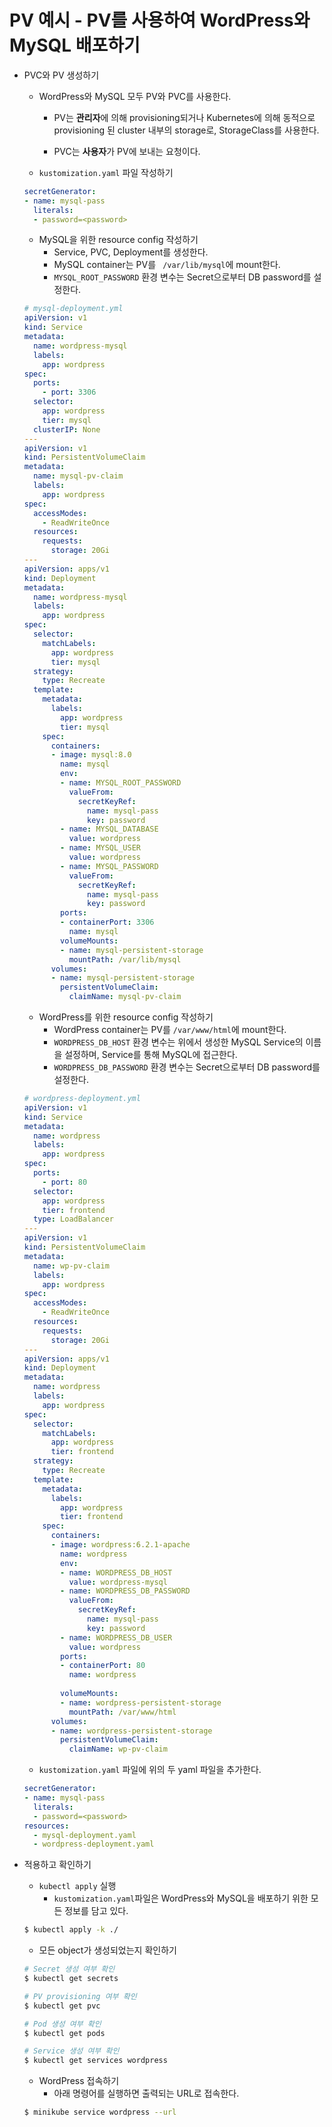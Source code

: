 # PV 예시 - PV를 사용하여 WordPress와 MySQL 배포하기

- PVC와 PV 생성하기

  - WordPress와 MySQL 모두 PV와 PVC를 사용한다.

    - PV는 **관리자**에 의해 provisioning되거나 Kubernetes에 의해 동적으로 provisioning 된 cluster 내부의 storage로, StorageClass를 사용한다.

    - PVC는 **사용자**가 PV에 보내는 요청이다.

  - `kustomization.yaml` 파일 작성하기

  ```yaml
  secretGenerator:
  - name: mysql-pass
    literals:
    - password=<password>
  ```

  - MySQL을 위한 resource config 작성하기
    - Service, PVC, Deployment를 생성한다.
    - MySQL container는 PV를 ` /var/lib/mysql`에 mount한다.
    - `MYSQL_ROOT_PASSWORD` 환경 변수는 Secret으로부터 DB password를 설정한다.

  ```yaml
  # mysql-deployment.yml
  apiVersion: v1
  kind: Service
  metadata:
    name: wordpress-mysql
    labels:
      app: wordpress
  spec:
    ports:
      - port: 3306
    selector:
      app: wordpress
      tier: mysql
    clusterIP: None
  ---
  apiVersion: v1
  kind: PersistentVolumeClaim
  metadata:
    name: mysql-pv-claim
    labels:
      app: wordpress
  spec:
    accessModes:
      - ReadWriteOnce
    resources:
      requests:
        storage: 20Gi
  ---
  apiVersion: apps/v1
  kind: Deployment
  metadata:
    name: wordpress-mysql
    labels:
      app: wordpress
  spec:
    selector:
      matchLabels:
        app: wordpress
        tier: mysql
    strategy:
      type: Recreate
    template:
      metadata:
        labels:
          app: wordpress
          tier: mysql
      spec:
        containers:
        - image: mysql:8.0
          name: mysql
          env:
          - name: MYSQL_ROOT_PASSWORD
            valueFrom:
              secretKeyRef:
                name: mysql-pass
                key: password
          - name: MYSQL_DATABASE
            value: wordpress
          - name: MYSQL_USER
            value: wordpress
          - name: MYSQL_PASSWORD
            valueFrom:
              secretKeyRef:
                name: mysql-pass
                key: password
          ports:
          - containerPort: 3306
            name: mysql
          volumeMounts:
          - name: mysql-persistent-storage
            mountPath: /var/lib/mysql
        volumes:
        - name: mysql-persistent-storage
          persistentVolumeClaim:
            claimName: mysql-pv-claim
  ```

  - WordPress를 위한 resource config 작성하기
    - WordPress container는 PV를 `/var/www/html`에 mount한다.
    - `WORDPRESS_DB_HOST` 환경 변수는 위에서 생성한 MySQL Service의 이름을 설정하며, Service를 통해 MySQL에 접근한다.
    - `WORDPRESS_DB_PASSWORD` 환경 변수는 Secret으로부터 DB password를 설정한다.

  ```yaml
  # wordpress-deployment.yml
  apiVersion: v1
  kind: Service
  metadata:
    name: wordpress
    labels:
      app: wordpress
  spec:
    ports:
      - port: 80
    selector:
      app: wordpress
      tier: frontend
    type: LoadBalancer
  ---
  apiVersion: v1
  kind: PersistentVolumeClaim
  metadata:
    name: wp-pv-claim
    labels:
      app: wordpress
  spec:
    accessModes:
      - ReadWriteOnce
    resources:
      requests:
        storage: 20Gi
  ---
  apiVersion: apps/v1
  kind: Deployment
  metadata:
    name: wordpress
    labels:
      app: wordpress
  spec:
    selector:
      matchLabels:
        app: wordpress
        tier: frontend
    strategy:
      type: Recreate
    template:
      metadata:
        labels:
          app: wordpress
          tier: frontend
      spec:
        containers:
        - image: wordpress:6.2.1-apache
          name: wordpress
          env:
          - name: WORDPRESS_DB_HOST
            value: wordpress-mysql
          - name: WORDPRESS_DB_PASSWORD
            valueFrom:
              secretKeyRef:
                name: mysql-pass
                key: password
          - name: WORDPRESS_DB_USER
            value: wordpress
          ports:
          - containerPort: 80
            name: wordpress
            
          volumeMounts:
          - name: wordpress-persistent-storage
            mountPath: /var/www/html
        volumes:
        - name: wordpress-persistent-storage
          persistentVolumeClaim:
            claimName: wp-pv-claim
  ```

  - `kustomization.yaml` 파일에 위의 두 yaml 파일을 추가한다.

  ```yaml
  secretGenerator:
  - name: mysql-pass
    literals:
    - password=<password>
  resources:
    - mysql-deployment.yaml
    - wordpress-deployment.yaml
  ```



- 적용하고 확인하기

  - `kubectl apply` 실행
    - `kustomization.yaml`파일은 WordPress와 MySQL을 배포하기 위한 모든 정보를 담고 있다.

  ```bash
  $ kubectl apply -k ./
  ```

  - 모든 object가 생성되었는지 확인하기

  ```bash
  # Secret 생성 여부 확인
  $ kubectl get secrets
  
  # PV provisioning 여부 확인
  $ kubectl get pvc
  
  # Pod 생성 여부 확인
  $ kubectl get pods
  
  # Service 생성 여부 확인
  $ kubectl get services wordpress
  ```

  - WordPress 접속하기
    - 아래 명령어를 실행하면 출력되는 URL로 접속한다.

  ```bash
  $ minikube service wordpress --url
  ```





# 
